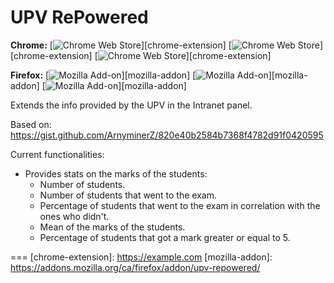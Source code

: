 # UPV RePowered
**Chrome:**
[![Chrome Web Store](https://img.shields.io/chrome-web-store/v/npfnhbnfidlfkkoafboojlabnjaoldip?label=version&style=flat-square)][chrome-extension]
[![Chrome Web Store](https://img.shields.io/chrome-web-store/users/npfnhbnfidlfkkoafboojlabnjaoldip?style=flat-square)][chrome-extension]
[![Chrome Web Store](https://img.shields.io/chrome-web-store/rating/npfnhbnfidlfkkoafboojlabnjaoldip?style=flat-square)][chrome-extension]

**Firefox:**
[![Mozilla Add-on](https://img.shields.io/amo/v/upv-repowered?label=version&style=flat-square)][mozilla-addon]
[![Mozilla Add-on](https://img.shields.io/amo/users/upv-repowered?style=flat-square)][mozilla-addon]
[![Mozilla Add-on](https://img.shields.io/amo/rating/upv-repowered?style=flat-square)][mozilla-addon]

Extends the info provided by the UPV in the Intranet panel.

Based on: https://gist.github.com/ArnyminerZ/820e40b2584b7368f4782d91f0420595

Current functionalities:
* Provides stats on the marks of the students:
  * Number of students.
  * Number of students that went to the exam.
  * Percentage of students that went to the exam in correlation with the ones who didn't.
  * Mean of the marks of the students.
  * Percentage of students that got a mark greater or equal to 5.

===
[chrome-extension]: https://example.com
[mozilla-addon]: https://addons.mozilla.org/ca/firefox/addon/upv-repowered/
